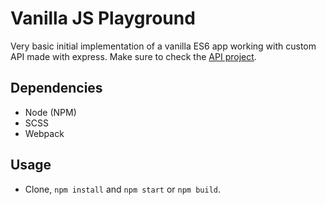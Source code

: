 # Vanilla JS Playground

Very basic initial implementation of a vanilla ES6 app working with custom API made with express. Make sure to check the [API project](https://github.com/CatinhoCR/api-ES6-Playground).

## Dependencies

- Node (NPM)
- SCSS
- Webpack

## Usage

- Clone, `npm install` and `npm start` or `npm build`.
